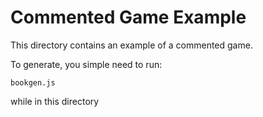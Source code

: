 # Commented Game Example

This directory contains an example of a commented game.

To generate, you simple need to run:

```
bookgen.js
```

while in this directory
